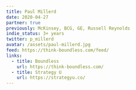 ```yaml
---
title: Paul Millerd
date: 2020-04-27
partner: true
previously: McKinsey, BCG, GE, Russell Reynolds 
indie_status: 3+ years
twitter: p_millerd
avatar: /assets/paul-millerd.jpg
feed: https://think-boundless.com/feed/
links:
  - title: Boundless
    url: https://think-boundless.com/
  - title: Strategy U
    url: https://strategyu.co/
---
```

